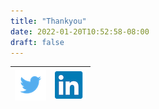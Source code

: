 ```yaml
---
title: "Thankyou"
date: 2022-01-20T10:52:58-08:00
draft: false
---
```


|[![twitter](/social-icons/twitterlogo50.png)](https://twitter.com/0xaceroni)|[![linkdin](/social-icons/linkedin-logo.png)](https://www.linkedin.com/in/ljflint/)|
|-|-|